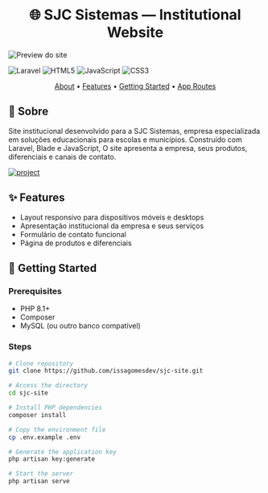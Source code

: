 [LARAVEL__BADGE]: https://img.shields.io/badge/laravel-%23FF2D20.svg?style=for-the-badge&logo=laravel&logoColor=white
[JAVASCRIPT__BADGE]: https://img.shields.io/badge/Javascript-000?style=for-the-badge&logo=javascript
[HTML5__BADGE]: https://img.shields.io/badge/html5-%23E34F26.svg?style=for-the-badge&logo=html5&logoColor=white
[CSS3__BADGE]: https://img.shields.io/badge/css3-%231572B6.svg?style=for-the-badge&logo=css3&logoColor=white
[PROJECT__BADGE]: https://img.shields.io/badge/📱Visit_this_project-000?style=for-the-badge&logo=project
[PROJECT__URL]: https://sjc.byissa.tech

<h1 align="center" style="font-weight: bold;">🌐 SJC Sistemas — Institutional Website </h1>


![Preview do site](https://sjc.byissa.tech/imagens/preview.png)

![Laravel][LARAVEL__BADGE] ![HTML5][HTML5__BADGE] ![JavaScript][JAVASCRIPT__BADGE] ![CSS3][CSS3__BADGE]

<p align="center">
    <a href="#about">About</a> •
    <a href="#features">Features</a> •
    <a href="#started">Getting Started</a> •
    <a href="#routes">App Routes</a>
</p>


<h2 id="about">📌 Sobre</h2>

<p> Site institucional desenvolvido para a SJC Sistemas, empresa especializada em soluções educacionais para escolas e municípios. Construído com Laravel, Blade e JavaScript, O site apresenta a empresa, seus produtos, diferenciais e canais de contato. </p>

[![project][PROJECT__BADGE]][PROJECT__URL]

<h2 id="features">✨ Features</h2>

- Layout responsivo para dispositivos móveis e desktops
- Apresentação institucional da empresa e seus serviços
- Formulário de contato funcional
- Página de produtos e diferenciais

<h2 id="started">🚀 Getting Started</h2>

<h3> Prerequisites </h3>

- PHP 8.1+
- Composer
- MySQL (ou outro banco compatível)

<h3> Steps </h3>

```bash
# Clone repository
git clone https://github.com/issagomesdev/sjc-site.git

# Access the directory
cd sjc-site

# Install PHP dependencies
composer install

# Copy the environment file
cp .env.example .env

# Generate the application key
php artisan key:generate

# Start the server
php artisan serve
